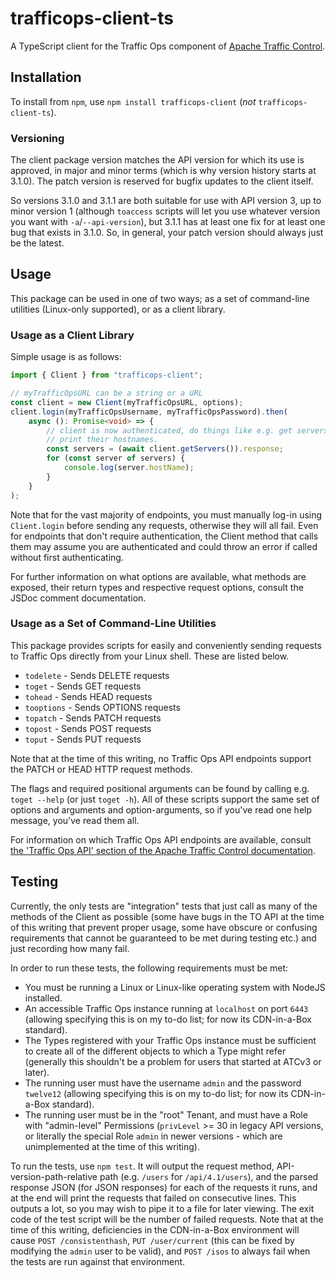 # trafficops-client-ts
A TypeScript client for the Traffic Ops component of
[Apache Traffic Control](https://github.com/apache/trafficcontrol).

## Installation
To install from `npm`, use `npm install trafficops-client` (*not*
`trafficops-client-ts`).

### Versioning
The client package version matches the API version for which its use is
approved, in major and minor terms (which is why version history starts at
3.1.0). The patch version is reserved for bugfix updates to the client itself.

So versions 3.1.0 and 3.1.1 are both suitable for use with API version 3, up to
minor version 1 (although `toaccess` scripts will let you use whatever version
you want with `-a`/`--api-version`), but 3.1.1 has at least one fix for at least
one bug that exists in 3.1.0. So, in general, your patch version should always
just be the latest.

## Usage
This package can be used in one of two ways; as a set of command-line utilities
(Linux-only supported), or as a client library.

### Usage as a Client Library
Simple usage is as follows:
```typescript
import { Client } from "trafficops-client";

// myTrafficOpsURL can be a string or a URL
const client = new Client(myTrafficOpsURL, options);
client.login(myTrafficOpsUsername, myTrafficOpsPassword).then(
	async (): Promise<void> => {
		// client is now authenticated, do things like e.g. get servers and
		// print their hostnames.
		const servers = (await client.getServers()).response;
		for (const server of servers) {
			console.log(server.hostName);
		}
	}
);
```
Note that for the vast majority of endpoints, you must manually log-in using
`Client.login` before sending any requests, otherwise they will all fail. Even
for endpoints that don't require authentication, the Client method that calls
them may assume you are authenticated and could throw an error if called without
first authenticating.

For further information on what options are available, what methods are exposed,
their return types and respective request options, consult the JSDoc comment
documentation.

### Usage as a Set of Command-Line Utilities
This package provides scripts for easily and conveniently sending requests to
Traffic Ops directly from your Linux shell. These are listed below.

- `todelete` - Sends DELETE requests
- `toget` - Sends GET requests
- `tohead` - Sends HEAD requests
- `tooptions` - Sends OPTIONS requests
- `topatch` - Sends PATCH requests
- `topost` - Sends POST requests
- `toput` - Sends PUT requests

Note that at the time of this writing, no Traffic Ops API endpoints support the
PATCH or HEAD HTTP request methods.

The flags and required positional arguments can be found by calling e.g.
`toget --help` (or just `toget -h`). All of these scripts support the same set
of options and arguments and option-arguments, so if you've read one help
message, you've read them all.

For information on which Traffic Ops API endpoints are available, consult
[the 'Traffic Ops API' section of the Apache Traffic Control documentation](https://traffic-control-cdn.readthedocs.io/en/latest/api/index.html).

## Testing
Currently, the only tests are "integration" tests that just call as many of the
methods of the Client as possible (some have bugs in the TO API at the time of
this writing that prevent proper usage, some have obscure or confusing
requirements that cannot be guaranteed to be met during testing etc.) and just
recording how many fail.

In order to run these tests, the following requirements must be met:

* You must be running a Linux or Linux-like operating system with NodeJS
installed.
* An accessible Traffic Ops instance running at `localhost` on port `6443`
(allowing specifying this is on my to-do list; for now its CDN-in-a-Box
standard).
* The Types registered with your Traffic Ops instance must be sufficient to
create all of the different objects to which a Type might refer (generally this
shouldn't be a problem for users that started at ATCv3 or later).
* The running user must have the username `admin` and the password `twelve12`
(allowing specifying this is on my to-do list; for now its CDN-in-a-Box
standard).
* The running user must be in the "root" Tenant, and must have a Role with
"admin-level" Permissions (`privLevel` >= 30 in legacy API versions, or
literally the special Role `admin` in newer versions - which are unimplemented
at the time of this writing).

To run the tests, use `npm test`. It will output the request method,
API-version-path-relative path (e.g. `/users` for `/api/4.1/users`), and the
parsed response JSON (for JSON responses) for each of the requests it runs, and
at the end will print the requests that failed on consecutive lines. This
outputs a lot, so you may wish to pipe it to a file for later viewing. The exit
code of the test script will be the number of failed requests. Note that at the
time of this writing, deficiencies in the CDN-in-a-Box environment will cause
`POST /consistenthash`, `PUT /user/current` (this can be fixed by modifying the
`admin` user to be valid), and `POST /isos` to always fail when the tests are
run against that environment.
